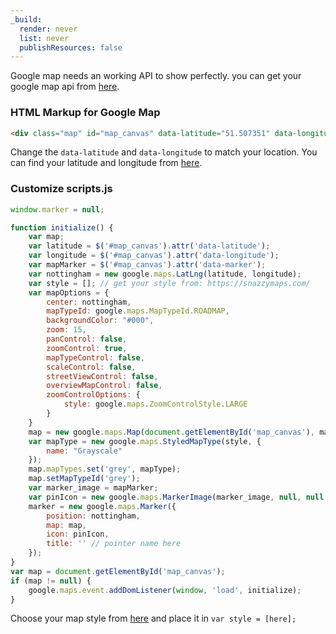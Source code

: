 ```yaml
---
_build:
  render: never
  list: never
  publishResources: false
---
```


Google map needs an working API to show perfectly. you can get your google map api from [here](https://developers.google.com/maps/documentation/javascript/get-api-key).


### HTML Markup for Google Map 

```html
<div class="map" id="map_canvas" data-latitude="51.507351" data-longitude="-0.127758" data-marker="images/marker.png"></div>
```

Change the `data-latitude` and `data-longitude` to match your location. You can find your latitude and longitude from [here](https://www.where-am-i.net/).

### Customize scripts.js

```js
window.marker = null;

function initialize() {
	var map;
	var latitude = $('#map_canvas').attr('data-latitude');
	var longitude = $('#map_canvas').attr('data-longitude');
	var mapMarker = $('#map_canvas').attr('data-marker');
	var nottingham = new google.maps.LatLng(latitude, longitude);
	var style = []; // get your style from: https://snazzymaps.com/
	var mapOptions = {
		center: nottingham,
		mapTypeId: google.maps.MapTypeId.ROADMAP,
		backgroundColor: "#000",
		zoom: 15,
		panControl: false,
		zoomControl: true,
		mapTypeControl: false,
		scaleControl: false,
		streetViewControl: false,
		overviewMapControl: false,
		zoomControlOptions: {
			style: google.maps.ZoomControlStyle.LARGE
		}
	}
	map = new google.maps.Map(document.getElementById('map_canvas'), mapOptions);
	var mapType = new google.maps.StyledMapType(style, {
		name: "Grayscale"
	});
	map.mapTypes.set('grey', mapType);
	map.setMapTypeId('grey');
	var marker_image = mapMarker;
	var pinIcon = new google.maps.MarkerImage(marker_image, null, null, null, new google.maps.Size(35, 52));
	marker = new google.maps.Marker({
		position: nottingham,
		map: map,
		icon: pinIcon,
		title: '' // pointer name here
	});
}
var map = document.getElementById('map_canvas');
if (map != null) {
	google.maps.event.addDomListener(window, 'load', initialize);
}
```

Choose your map style from [here](https://snazzymaps.com/) and place it in `var style = [here];`
